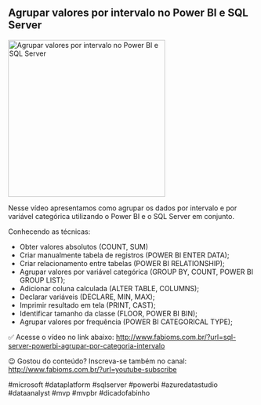 ## Agrupar valores por intervalo no Power BI e SQL Server

<img src="https://fabioms.com.br//uploads/youtube/j44t9dW2AMQ.png" alt="Agrupar valores por intervalo no Power BI e SQL Server" title="SQL Server" width="320"/>

Nesse vídeo apresentamos como agrupar os dados por intervalo e por variável categórica utilizando o Power BI e o SQL Server em conjunto.

Conhecendo as técnicas:

- Obter valores absolutos (COUNT, SUM)
- Criar manualmente tabela de registros (POWER BI ENTER DATA);
- Criar relacionamento entre tabelas (POWER BI RELATIONSHIP);
- Agrupar valores por variável categórica (GROUP BY, COUNT, POWER BI GROUP LIST);
- Adicionar coluna calculada (ALTER TABLE, COLUMNS); 
- Declarar variáveis (DECLARE, MIN, MAX);
- Imprimir resultado em tela (PRINT, CAST);
- Identificar tamanho da classe (FLOOR, POWER BI BIN);
- Agrupar valores por frequência (POWER BI CATEGORICAL TYPE);

✅ Acesse o vídeo no link abaixo:
http://www.fabioms.com.br/?url=sql-server-powerbi-agrupar-por-categoria-intervalo

😉 Gostou do conteúdo? Inscreva-se também no canal:
http://www.fabioms.com.br/?url=youtube-subscribe 

#microsoft #dataplatform #sqlserver #powerbi #azuredatastudio #dataanalyst #mvp #mvpbr #dicadofabinho